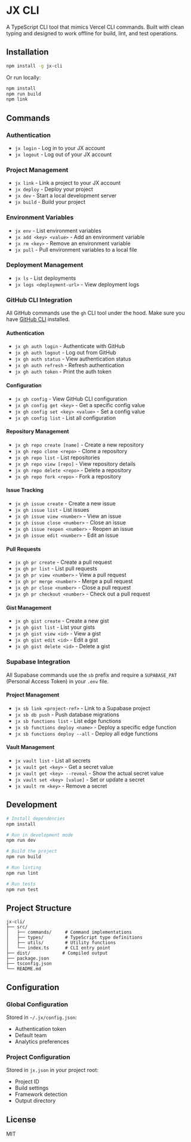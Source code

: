 # JX CLI

A TypeScript CLI tool that mimics Vercel CLI commands. Built with clean typing and designed to work offline for build, lint, and test operations.

## Installation

```bash
npm install -g jx-cli
```

Or run locally:

```bash
npm install
npm run build
npm link
```

## Commands

### Authentication

- `jx login` - Log in to your JX account
- `jx logout` - Log out of your JX account

### Project Management

- `jx link` - Link a project to your JX account
- `jx deploy` - Deploy your project
- `jx dev` - Start a local development server
- `jx build` - Build your project

### Environment Variables
- `jx env` - List environment variables
- `jx add <key> <value>` - Add an environment variable
- `jx rm <key>` - Remove an environment variable
- `jx pull` - Pull environment variables to a local file

### Deployment Management

- `jx ls` - List deployments
- `jx logs <deployment-url>` - View deployment logs

### GitHub CLI Integration

All GitHub commands use the `gh` CLI tool under the hood. Make sure you have [GitHub CLI](https://cli.github.com/) installed.

#### Authentication
- `jx gh auth login` - Authenticate with GitHub
- `jx gh auth logout` - Log out from GitHub
- `jx gh auth status` - View authentication status
- `jx gh auth refresh` - Refresh authentication
- `jx gh auth token` - Print the auth token

#### Configuration
- `jx gh config` - View GitHub CLI configuration
- `jx gh config get <key>` - Get a specific config value
- `jx gh config set <key> <value>` - Set a config value
- `jx gh config list` - List all configuration

#### Repository Management
- `jx gh repo create [name]` - Create a new repository
- `jx gh repo clone <repo>` - Clone a repository
- `jx gh repo list` - List repositories
- `jx gh repo view [repo]` - View repository details
- `jx gh repo delete <repo>` - Delete a repository
- `jx gh repo fork <repo>` - Fork a repository

#### Issue Tracking
- `jx gh issue create` - Create a new issue
- `jx gh issue list` - List issues
- `jx gh issue view <number>` - View an issue
- `jx gh issue close <number>` - Close an issue
- `jx gh issue reopen <number>` - Reopen an issue
- `jx gh issue edit <number>` - Edit an issue

#### Pull Requests
- `jx gh pr create` - Create a pull request
- `jx gh pr list` - List pull requests
- `jx gh pr view <number>` - View a pull request
- `jx gh pr merge <number>` - Merge a pull request
- `jx gh pr close <number>` - Close a pull request
- `jx gh pr checkout <number>` - Check out a pull request

#### Gist Management
- `jx gh gist create` - Create a new gist
- `jx gh gist list` - List your gists
- `jx gh gist view <id>` - View a gist
- `jx gh gist edit <id>` - Edit a gist
- `jx gh gist delete <id>` - Delete a gist

### Supabase Integration

All Supabase commands use the `sb` prefix and require a `SUPABASE_PAT` (Personal Access Token) in your `.env` file.

#### Project Management
- `jx sb link <project-ref>` - Link to a Supabase project
- `jx sb db push` - Push database migrations
- `jx sb functions list` - List edge functions
- `jx sb functions deploy <name>` - Deploy a specific edge function
- `jx sb functions deploy --all` - Deploy all edge functions

#### Vault Management
- `jx vault list` - List all secrets
- `jx vault get <key>` - Get a secret value
- `jx vault get <key> --reveal` - Show the actual secret value
- `jx vault set <key> [value]` - Set or update a secret
- `jx vault rm <key>` - Remove a secret

## Development

```bash
# Install dependencies
npm install

# Run in development mode
npm run dev

# Build the project
npm run build

# Run linting
npm run lint

# Run tests
npm run test
```

## Project Structure

```
jx-cli/
├── src/
│   ├── commands/     # Command implementations
│   ├── types/        # TypeScript type definitions
│   ├── utils/        # Utility functions
│   └── index.ts      # CLI entry point
├── dist/            # Compiled output
├── package.json
├── tsconfig.json
└── README.md
```

## Configuration

### Global Configuration

Stored in `~/.jx/config.json`:
- Authentication token
- Default team
- Analytics preferences

### Project Configuration

Stored in `jx.json` in your project root:
- Project ID
- Build settings
- Framework detection
- Output directory

## License

MIT
